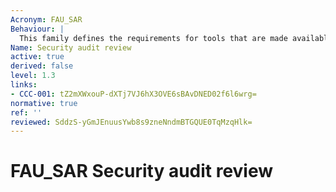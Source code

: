 ```yaml
---
Acronym: FAU_SAR
Behaviour: |
  This family defines the requirements for tools that are made available to authorized users to assist in the review of audit data.
Name: Security audit review
active: true
derived: false
level: 1.3
links:
- CCC-001: tZ2mXWxouP-dXTj7VJ6hX3OVE6sBAvDNED02f6l6wrg=
normative: true
ref: ''
reviewed: SddzS-yGmJEnuusYwb8s9zneNndmBTGQUE0TqMzqHlk=
---
```


# FAU_SAR Security audit review